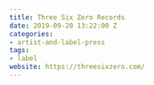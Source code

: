 ```yaml
---
title: Three Six Zero Records
date: 2019-09-20 13:22:00 Z
categories:
- artist-and-label-press
tags:
- label
website: https://threesixzero.com/
---
```


